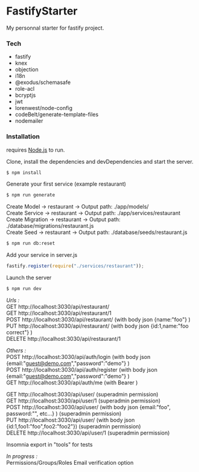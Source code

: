 # FastifyStarter

My personnal starter for fastify project.

### Tech

- fastify
- knex
- objection
- i18n
- @exodus/schemasafe
- role-acl
- bcryptjs
- jwt
- lorenwest/node-config
- codeBelt/generate-template-files
- nodemailer

### Installation

requires [Node.js](https://nodejs.org/) to run.

Clone, install the dependencies and devDependencies and start the server.

```sh
$ npm install
```

Generate your first service (example restaurant)

```sh
$ npm run generate
```

Create Model -> restaurant -> Output path: ./app/models/  
Create Service -> restaurant -> Output path: ./app/services/restaurant  
Create Migration -> restaurant -> Output path: ./database/migrations/restaurant.js  
Create Seed -> restaurant -> Output path: ./database/seeds/restaurant.js

```sh
$ npm run db:reset
```

Add your service in server.js

```js
fastify.register(require("./services/restaurant"));
```

Launch the server

```sh
$ npm run dev
```

_Urls :_  
GET http://localhost:3030/api/restaurant/  
GET http://localhost:3030/api/restaurant/1  
POST http://localhost:3030/api/restaurant/ (with body json {name:"foo"} )  
PUT http://localhost:3030/api/restaurant/ (with body json {id:1,name:"foo correct"} )  
DELETE http://localhost:3030/api/restaurant/1

_Others :_  
POST http://localhost:3030/api/auth/login (with body json {email:"guest@demo.com","password":"demo"} )  
POST http://localhost:3030/api/auth/register (with body json {email:"guest@demo.com","password":"demo"} )  
GET http://localhost:3030/api/auth/me (with Bearer )

GET http://localhost:3030/api/user/ (superadmin permission)  
GET http://localhost:3030/api/user/1 (superadmin permission)  
POST http://localhost:3030/api/user/ (with body json {email:"foo", password:"", etc...} ) (superadmin permission)  
PUT http://localhost:3030/api/user/ (with body json {id:1,foo1:"foo",foo2:"foo2"}) (superadmin permission)  
DELETE http://localhost:3030/api/user/1 (superadmin permission)

Insomnia export in "tools" for tests

_In progress :_  
Permissions/Groups/Roles
Email verification option
